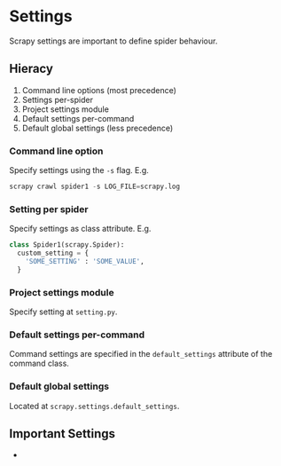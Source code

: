 # Settings

Scrapy settings are important to define spider behaviour.

## Hieracy

1. Command line options (most precedence)
2. Settings per-spider
3. Project settings module
4. Default settings per-command
5. Default global settings (less precedence)

### Command line option

Specify settings using the `-s` flag. E.g.
```python
scrapy crawl spider1 -s LOG_FILE=scrapy.log
```

### Setting per spider

Specify settings as class attribute. E.g.
```python
class Spider1(scrapy.Spider):
  custom_setting = {
    'SOME_SETTING' : 'SOME_VALUE',
  }
```

### Project settings module

Specify setting at `setting.py`.

### Default settings per-command

Command settings are specified in the `default_settings` attribute of the command class.

### Default global settings

Located at `scrapy.settings.default_settings`.


## Important Settings

- 

